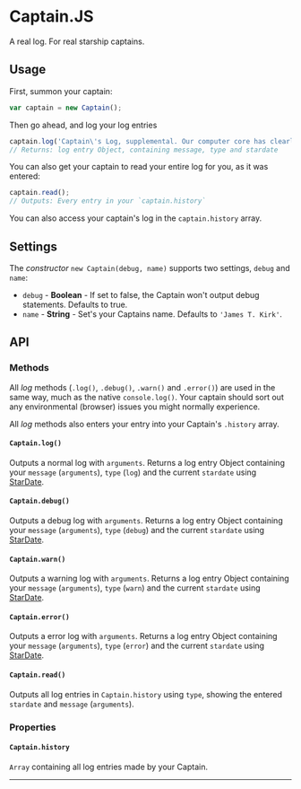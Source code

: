 # Captain.JS

A real log. For real starship captains.

## Usage

First, summon your captain:

```js
var captain = new Captain();
```

Then go ahead, and log your log entries

```js
captain.log('Captain\'s Log, supplemental. Our computer core has clearly been tampered with and yet there is no sign of a breach of security on board. We have engines back and will attempt to complete our mission.');
// Returns: log entry Object, containing message, type and stardate
```

You can also get your captain to read your entire log for you, as it was entered:

```js
captain.read();
// Outputs: Every entry in your `captain.history`
```

You can also access your captain's log in the `captain.history` array.

## Settings

The *constructor* `new Captain(debug, name)` supports two settings, `debug` and `name`:

- `debug` - **Boolean** - If set to false, the Captain won't output debug statements. Defaults to true.
- `name` - **String** - Set's your Captains name. Defaults to `'James T. Kirk'`.

## API

### Methods

All *log* methods (`.log()`, `.debug()`, `.warn()` and `.error()`) are used in the same way, much as the native `console.log()`. Your captain should sort out any environmental (browser) issues you might normally experience. 

All *log* methods also enters your entry into your Captain's `.history` array.

#### `Captain.log()`

Outputs a normal log with `arguments`. Returns a log entry Object containing your `message` (`arguments`), `type` (`log`) and the current `stardate` using [StarDate](https://www.npmjs.com/package/stardate).

#### `Captain.debug()`

Outputs a debug log with `arguments`. Returns a log entry Object containing your `message` (`arguments`), `type` (`debug`) and the current `stardate` using [StarDate](https://www.npmjs.com/package/stardate).

#### `Captain.warn()`

Outputs a warning log with `arguments`. Returns a log entry Object containing your `message` (`arguments`), `type` (`warn`) and the current `stardate` using [StarDate](https://www.npmjs.com/package/stardate).

#### `Captain.error()`

Outputs a error log with `arguments`. Returns a log entry Object containing your `message` (`arguments`), `type` (`error`) and the current `stardate` using [StarDate](https://www.npmjs.com/package/stardate).

#### `Captain.read()`

Outputs all log entries in `Captain.history` using `type`, showing the entered `stardate` and `message` (`arguments`).

### Properties

#### `Captain.history`

`Array` containing all log entries made by your Captain.

---

<img src="http://bkkt.ljd.dk/agreement.gif" alt="" />